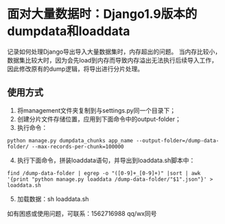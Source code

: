 # 面对大量数据时：Django1.9版本的 dumpdata和loaddata

记录如何处理Django导出导入大量数据集时，内存超出的问题。
当内存比较小，数据集比较大时，因为会先load到内存而导致内存溢出无法执行后续导入工作，
因此修改原有的dump逻辑，将导出进行分片处理。

## 使用方式
1. 将management文件夹复制到与settings.py同一个目录下；
2. 创建分片文件存储位置，应用到下面命令中的output-folder；
3. 执行命令：

~~~
python manage.py dumpdata_chunks app_name --output-folder=/dump-data-folder/ --max-records-per-chunk=100000
~~~

4. 执行下面命令，拼装loaddata语句，并导出到loaddata.sh脚本中：

~~~
find /dump-data-folder | egrep -o "([0-9]+_[0-9]+)" |sort | awk '{print "python manage.py loaddata /dump-data-folder/"$1".json"}' > loaddata.sh
~~~
5. 加载数据：sh loaddata.sh


如有困惑或使用问题，可联系：1562716988 qq/wx同号